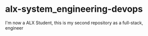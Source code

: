 # alx-system_engineering-devops
I'm now a ALX Student, this is my second repository as a full-stack, engineer 
